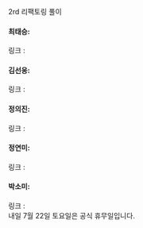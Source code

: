 2rd 리팩토링 풀이<br>

#### 최태승: 
링크 : 

#### 김선웅:
링크 : 

#### 정의진: 
링크 : 

#### 정연미: 
링크 : 

#### 박소미:
링크 : 
<br>
내일 7월 22일 토요일은 공식 휴무일입니다. 
